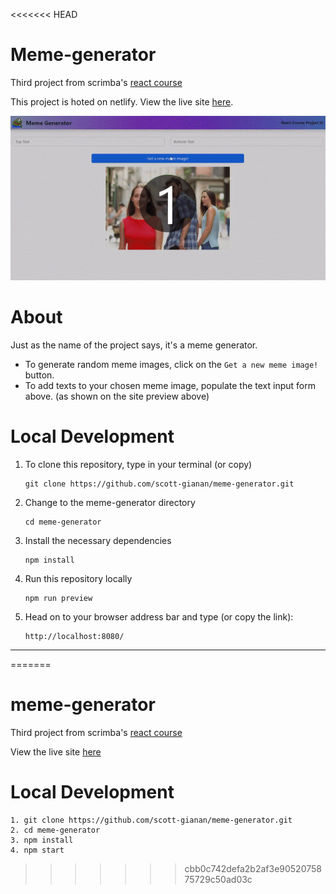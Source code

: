 <<<<<<< HEAD
# Meme-generator

Third project from scrimba's [react course](https://scrimba.com/learn/learnreact)

This project is hoted on netlify. View the live site [here](https://scotty-meme-generator.netlify.app/).

![Demo showing the finished project, Wordle clone](docs/meme-generator-preview.gif)

# About

Just as the name of the project says, it's a meme generator.

- To generate random meme images, click on the `Get a new meme image!` button.
- To add texts to your chosen meme image, populate the text input form above. (as shown on the site preview above)

# Local Development

1. To clone this repository, type in your terminal (or copy)

   ```
   git clone https://github.com/scott-gianan/meme-generator.git
   ```

2. Change to the meme-generator directory

   ```
   cd meme-generator
   ```

3. Install the necessary dependencies

   ```
   npm install
   ```

4. Run this repository locally

   ```
   npm run preview
   ```

5. Head on to your browser address bar and type (or copy the link):

   ```
   http://localhost:8080/
   ```

---
=======
# meme-generator
Third project from scrimba's [react course](https://scrimba.com/learn/learnreact)

View the live site [here](https://scotty-meme-generator.netlify.app/)

# Local Development
```
1. git clone https://github.com/scott-gianan/meme-generator.git
2. cd meme-generator
3. npm install
4. npm start
```
>>>>>>> cbb0c742defa2b2af3e9052075875729c50ad03c
